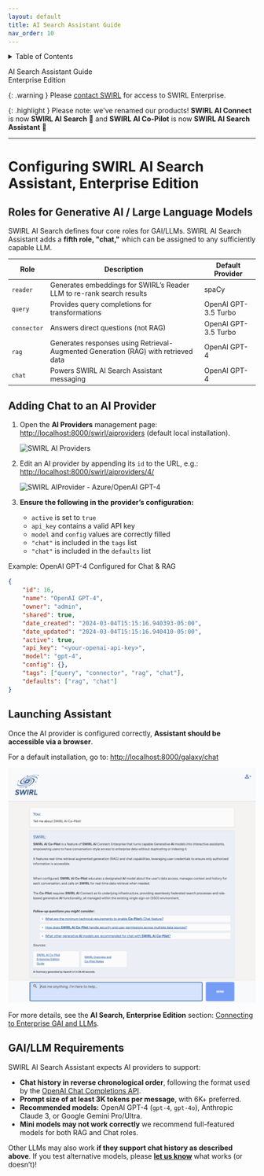 ```yaml
---
layout: default
title: AI Search Assistant Guide
nav_order: 10
---
```

<details markdown="block">
  <summary>
    Table of Contents
  </summary>
  {: .text-delta }
- TOC
{:toc}
</details>

<span class="big-text">AI Search Assistant Guide</span><br/><span class="med-text">Enterprise Edition</span>

{: .warning }
Please [contact SWIRL](mailto:hello@swirlaiconnect.com) for access to SWIRL Enterprise.

{: .highlight }
Please note: we've renamed our products! **SWIRL AI Connect** is now **SWIRL AI Search** 🔎 and **SWIRL AI Co-Pilot** is now **SWIRL AI Search Assistant** 🤖

---

# Configuring SWIRL AI Search Assistant, Enterprise Edition

## Roles for Generative AI / Large Language Models

SWIRL AI Search defines four core roles for GAI/LLMs. SWIRL AI Search Assistant adds a **fifth role, "chat,"** which can be assigned to any sufficiently capable LLM.

| Role | Description | Default Provider |
| ------- | ----------- | ---------------- |
| `reader`  | Generates embeddings for SWIRL’s Reader LLM to re-rank search results | spaCy |
| `query`   | Provides query completions for transformations | OpenAI GPT-3.5 Turbo |
| `connector` | Answers direct questions (not RAG) | OpenAI GPT-3.5 Turbo |
| `rag` | Generates responses using Retrieval-Augmented Generation (RAG) with retrieved data | OpenAI GPT-4 |
| `chat` | Powers SWIRL AI Search Assistant messaging | OpenAI GPT-4 |

## Adding Chat to an AI Provider

1. Open the **AI Providers** management page: [http://localhost:8000/swirl/aiproviders](http://localhost:8000/swirl/aiproviders) (default local installation).

   ![SWIRL AI Providers](https://docs.swirl.today/images/swirl_aiproviders.png)

2. Edit an AI provider by appending its `id` to the URL, e.g.: [http://localhost:8000/swirl/aiproviders/4/](http://localhost:8000/swirl/aiproviders/4/)

   ![SWIRL AIProvider - Azure/OpenAI GPT-4](images/swirl_aiprovider_4.png)

3. **Ensure the following in the provider’s configuration:**

   - `active` is set to `true`
   - `api_key` contains a valid API key
   - `model` and `config` values are correctly filled
   - `"chat"` is included in the `tags` list
   - `"chat"` is included in the `defaults` list

Example: OpenAI GPT-4 Configured for Chat & RAG

```json
{
    "id": 16,
    "name": "OpenAI GPT-4",
    "owner": "admin",
    "shared": true,
    "date_created": "2024-03-04T15:15:16.940393-05:00",
    "date_updated": "2024-03-04T15:15:16.940410-05:00",
    "active": true,
    "api_key": "<your-openai-api-key>",
    "model": "gpt-4",
    "config": {},
    "tags": ["query", "connector", "rag", "chat"],
    "defaults": ["rag", "chat"]
}
```

## Launching Assistant

Once the AI provider is configured correctly, **Assistant should be accessible via a browser**.  

For a default installation, go to: [http://localhost:8000/galaxy/chat](http://localhost:8000/galaxy/chat)

![SWIRL Assistant discussion](images/swirl_40_chat_scop.png)

For more details, see the **AI Search, Enterprise Edition** section: [Connecting to Enterprise GAI and LLMs](AI-Search#connecting-to-generative-ai-gai-and-large-language-models-llms).

## GAI/LLM Requirements

SWIRL AI Search Assistant expects AI providers to support:

- **Chat history in reverse chronological order**, following the format used by the [OpenAI Chat Completions API](https://platform.openai.com/docs/guides/chat-completions/getting-started).
- **Prompt size of at least 3K tokens per message**, with 6K+ preferred.
- **Recommended models:** OpenAI GPT-4 (`gpt-4`, `gpt-4o`), Anthropic Claude 3, or Google Gemini Pro/Ultra.
- **Mini models may not work correctly** we recommend full-featured models for both RAG and Chat roles. 

Other LLMs may also work **if they support chat history as described above**. If you test alternative models, please **[let us know](#support)** what works (or doesn’t)!
